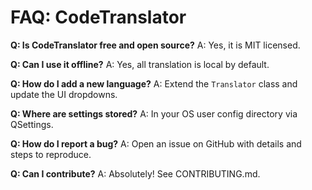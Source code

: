 # FAQ: CodeTranslator

**Q: Is CodeTranslator free and open source?**
A: Yes, it is MIT licensed.

**Q: Can I use it offline?**
A: Yes, all translation is local by default.

**Q: How do I add a new language?**
A: Extend the `Translator` class and update the UI dropdowns.

**Q: Where are settings stored?**
A: In your OS user config directory via QSettings.

**Q: How do I report a bug?**
A: Open an issue on GitHub with details and steps to reproduce.

**Q: Can I contribute?**
A: Absolutely! See CONTRIBUTING.md. 